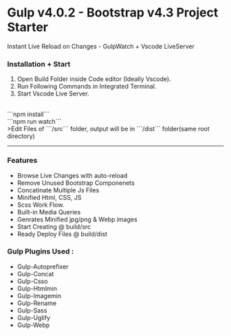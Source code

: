 # Gulp v4.0.2 - Bootstrap v4.3 Project Starter
Instant Live Reload on Changes - GulpWatch + Vscode LiveServer

### Installation + Start
1. Open Build Folder inside Code editor (Ideally Vscode).
2. Run Following Commands in Integrated Terminal.
3. Start Vscode Live Server.
<br>
```npm install```
<br>
```npm run watch```
<br>
>Edit Files of ```/src``` folder, output will be in ```/dist``` folder(same root directory)
<hr>

### Features
- Browse Live Changes with auto-reload
- Remove Unused Bootstrap Componenets
- Concatinate Multiple Js Files
- Minified Html, CSS, JS
- Scss Work Flow.
- Built-in Media Queries
- Genrates Minified jpg/png & Webp images
- Start Creating @ build/src
- Ready Deploy Files @ build/dist

### Gulp Plugins Used :
- Gulp-Autoprefixer
- Gulp-Concat
- Gulp-Csso
- Gulp-Htmlmin
- Gulp-Imagemin
- Gulp-Rename
- Gulp-Sass
- Gulp-Uglify
- Gulp-Webp
